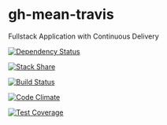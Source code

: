 # gh-mean-travis
Fullstack Application with Continuous Delivery

[![Dependency Status](https://www.versioneye.com/user/projects/553b62171d2989cb78000147/badge.svg?style=flat)](https://www.versioneye.com/user/projects/553b62171d2989cb78000147)

[![Stack Share](http://img.shields.io/badge/tech-stack-0690fa.svg?style=flat)](http://stackshare.io/lwieske/gh-mean-travis)

[![Build Status](https://travis-ci.org/lwieske/gh-mean-travis.svg)](https://travis-ci.org/lwieske/gh-mean-travis)

[![Code Climate](https://codeclimate.com/github/lwieske/gh-mean-travis/badges/gpa.svg)](https://codeclimate.com/github/lwieske/gh-mean-travis)

[![Test Coverage](https://codeclimate.com/github/lwieske/gh-mean-travis/badges/coverage.svg)](https://codeclimate.com/github/lwieske/gh-mean-travis)
